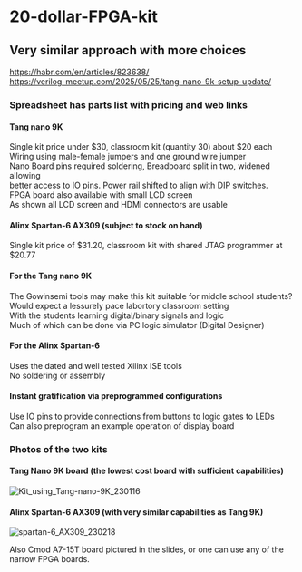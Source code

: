 # 20-dollar-FPGA-kit  
## Very similar approach with more choices  
https://habr.com/en/articles/823638/  
https://verilog-meetup.com/2025/05/25/tang-nano-9k-setup-update/  
### Spreadsheet has parts list with pricing and web links
#### Tang nano 9K
Single kit price under $30, classroom kit (quantity 30) about $20 each  
Wiring using male-female jumpers and one ground wire jumper  
Nano Board pins required soldering, Breadboard split in two, widened allowing  
better access to IO pins. Power rail shifted to align with DIP switches.  
FPGA board also available with small LCD screen  
As shown all LCD screen and HDMI connectors are usable  
#### Alinx Spartan-6 AX309 (subject to stock on hand)  
Single kit price of $31.20, classroom kit with shared JTAG programmer at $20.77  
#### For the Tang nano 9K  
The Gowinsemi tools may make this kit suitable for middle school students?  
Would expect a lessurely pace labortory classroom setting  
With the students learning digital/binary signals and logic  
Much of which can be done via PC logic simulator (Digital Designer)  
#### For the Alinx Spartan-6  
Uses the dated and well tested Xilinx ISE tools  
No soldering or assembly  
#### Instant gratification via preprogrammed configurations  
Use IO pins to provide connections from buttons to logic gates to LEDs  
Can also preprogram an example operation of display board  

### Photos of the two kits   
#### Tang Nano 9K board (the lowest cost board with sufficient capabilities)  
![Kit_using_Tang-nano-9K_230116](https://user-images.githubusercontent.com/41881860/213339781-b4687948-a9ee-486b-90a1-86a711e054e6.jpeg)
  
#### Alinx Spartan-6 AX309 (with very similar capabilities as Tang 9K)  
![spartan-6_AX309_230218](https://user-images.githubusercontent.com/41881860/219904348-438ff14d-bd25-478a-870c-6f988814a770.JPG)
  
Also Cmod A7-15T board pictured in the slides, or one can use any of the narrow FPGA boards.   
